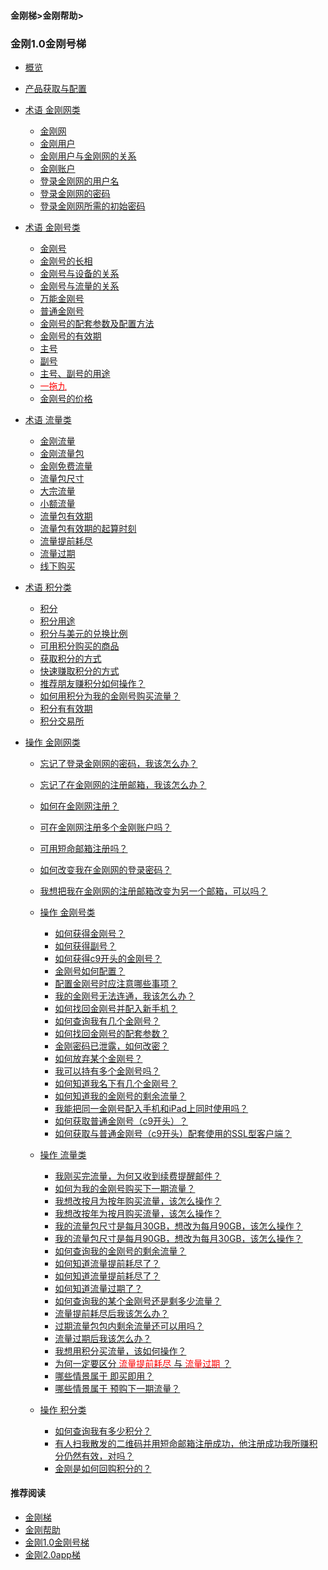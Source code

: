 #### 金刚梯>金刚帮助>

### 金刚1.0金刚号梯
- [概览](https://github.com/a2zitpro/web/blob/master/kkproducts1.0.md)
- [产品获取与配置](https://github.com/a2zitpro/web/blob/master/list_kkproducts1.0.md)

- [术语 金刚网类]()
  - [金刚网](https://github.com/a2zitpro/web/blob/master/kksitecn.md)
  - [金刚用户](https://github.com/a2zitpro/web/blob/master/kkuser.md)
  - [金刚用户与金刚网的关系](https://github.com/a2zitpro/web/blob/master/mappingrelationshipbetweenkkuser&kksitecn.md)
  - [金刚账户](https://github.com/a2zitpro/web/blob/master/kkaccount.md)
  - [登录金刚网的用户名](https://github.com/a2zitpro/web/blob/master/kkusername&passwdonkksitecn.md)
  - [登录金刚网的密码](https://github.com/a2zitpro/web/blob/master/kkusername&passwdonkksitecn.md)
  - [登录金刚网所需的初始密码](https://github.com/a2zitpro/web/blob/master/initialpasswdforloginkksitecn.md)

- [术语 金刚号类]()
  - [金刚号](https://github.com/a2zitpro/web/blob/master/kkid.md)
  - [金刚号的长相](https://github.com/a2zitpro/web/blob/master/kkidform.md)
  - [金刚号与设备的关系](https://github.com/a2zitpro/web/blob/master/mappingrelationshipbetweenkkid&device.md)
  - [金刚号与流量的关系](https://github.com/a2zitpro/web/blob/master/mappingrelationshipbetweenkkid&kkdatatraffic.md)
  - [万能金刚号](https://github.com/a2zitpro/web/blob/master/multipurposekkid.md)
  - [普通金刚号](https://github.com/a2zitpro/web/blob/master/singlepurposekkid.md)
  - [金刚号的配套参数及配置方法](https://github.com/a2zitpro/web/blob/master/parametersofkkid.md)
  - [金刚号的有效期](https://github.com/a2zitpro/web/blob/master/kkidvalidity.md)
  - [主号](https://github.com/a2zitpro/web/blob/master/mainkkid.md) 
  - [副号](https://github.com/a2zitpro/web/blob/master/auxiliarykkid.md)
  - [主号、副号的用途](https://github.com/a2zitpro/web/blob/master/useofkkid.md) 
  - [<font color="Red"> 一拖九 </font>](https://github.com/a2zitpro/web/blob/master/onefornine.md)
  - [金刚号的价格](https://github.com/a2zitpro/web/blob/master/kkidprice.md)
- [术语 流量类]()
  - [金刚流量](https://github.com/a2zitpro/web/blob/master/kkdatatraffic.md)
  - [金刚流量包](https://github.com/a2zitpro/web/blob/master/kkdatatrafficpackage.md)
  - [金刚免费流量](https://github.com/a2zitpro/web/blob/master/kkdatatrafficfree.md)
  - [流量包尺寸](https://github.com/a2zitpro/web/blob/master/kkdatatrafficsize.md)
  - [大宗流量](https://github.com/a2zitpro/web/blob/master/bulkkkdatatraffic.md)
  - [小额流量](https://github.com/a2zitpro/web/blob/master/smallamountkkdatatraffic.md)
  - [流量包有效期](https://github.com/a2zitpro/web/blob/master/kkdatatrafficvalidityperiod.md)
  - [流量包有效期的起算时刻](https://github.com/a2zitpro/web/blob/master/kkdatatrafficpakagevalidityperiodstarttime.md)
  - [流量提前耗尽](https://github.com/a2zitpro/web/blob/master/kkdatatrafficisexhaustedearly.md)
  - [流量过期](https://github.com/a2zitpro/web/blob/master/kkdatatrafficexpired.md)
  - [线下购买](https://github.com/a2zitpro/web/blob/master/offlinepurchasedatatraffic.md)

- [术语 积分类]()
  - [积分](https://github.com/a2zitpro/web/blob/master/kkpoints.md)
  - [积分用途](https://github.com/a2zitpro/web/blob/master/useofkkpoints.md)
  - [积分与美元的兑换比例](https://github.com/a2zitpro/web/blob/master/kkpointstoexchangedollars.md)
  - [可用积分购买的商品](https://github.com/a2zitpro/web/blob/master/kkgoodsthatcanbepurchasedwithkkpoints.md)
  - [获取积分的方式](https://github.com/a2zitpro/web/blob/master/waystoearnkkpoints.md)
  - [快速赚取积分的方式](https://github.com/a2zitpro/web/blob/master/toearnpointsquickly.md)
  - [推荐朋友赚积分如何操作？](https://github.com/a2zitpro/web/blob/master/workingmethodsofkkreferee.md)
  - [如何用积分为我的金刚号购买流量？](https://github.com/a2zitpro/web/blob/master/thewaytobuydatatrafficwithpoints.md)
  - [积分有有效期](https://github.com/a2zitpro/web/blob/master/kkpointsexpired.md)
  - [积分交易所](https://github.com/a2zitpro/web/blob/master/kkpointexchange.md)


- [操作 金刚网类]()
  - [忘记了登录金刚网的密码，我该怎么办？](https://github.com/a2zitpro/web/blob/master/forgettenpasswdonkksite.md)
  - [忘记了在金刚网的注册邮箱，我该怎么办？](https://github.com/a2zitpro/web/blob/master/forgettenregemailaddress.md)
  - [如何在金刚网注册？](https://github.com/a2zitpro/web/blob/master/reginkksitecn.md)
  - [可在金刚网注册多个金刚账户吗？](https://github.com/a2zitpro/web/blob/master/mutimailboxreginkksitecn.md)
  - [可用短命邮箱注册吗？](https://github.com/a2zitpro/web/blob/master/disposableemailreg.md)
  - [如何改变我在金刚网的登录密码？]()
  - [我想把我在金刚网的注册邮箱改变为另一个邮箱，可以吗？]()

  - [操作 金刚号类]()
    - [如何获得金刚号？](https://github.com/a2zitpro/web/blob/master/getkkid.md)
    - [如何获得副号？](https://github.com/a2zitpro/web/blob/master/getauxiliarykkid.md)
    - [如何获得c9开头的金刚号？](https://github.com/a2zitpro/web/blob/master//getkkidstartingwithc9.md)
    - [金刚号如何配置？](https://github.com/a2zitpro/web/blob/master/list_kkproducts1.0.md)
    - [配置金刚号时应注意哪些事项？](https://github.com/a2zitpro/web/blob/master/configurationconsiderations.md)
    - [我的金刚号无法连通，我该怎么办？](https://github.com/a2zitpro/web/blob/master/)
    - [如何找回金刚号并配入新手机？](https://github.com/a2zitpro/web/blob/master/changetoanewphone.md)
    - [如何查询我有几个金刚号？](https://github.com/a2zitpro/web/blob/master/howmanykkiddoihave.md)
    - [如何找回金刚号的配套参数？](https://github.com/a2zitpro/web/blob/master/getbackparameters.md)
    - [金刚密码已泄露，如何改密？](https://github.com/a2zitpro/web/blob/master/changekkidpasswd.md)
    - [如何放弃某个金刚号？](https://github.com/a2zitpro/web/blob/master/kkiddrop.md)
    - [我可以持有多个金刚号吗？](https://github.com/a2zitpro/web/blob/master/mappingrelationshipbetweenkkid&kkuser.md)
    - [如何知道我名下有几个金刚号？](https://github.com/a2zitpro/web/blob/master/howmanykkiddoihave.md)
    - [如何知道我的金刚号的剩余流量？](https://github.com/a2zitpro/web/blob/master/howmanykkiddoihave.md)
    - [我能把同一金刚号配入手机和iPad上同时使用吗？](https://github.com/a2zitpro/web/blob/master/onefornine.md)
    - [如何获取普通金刚号（c9开头）？](https://github.com/a2zitpro/web/blob/master/getkkidstartingwithc9.md)
    - [如何获取与普通金刚号（c9开头）配套使用的SSL型客户端？](https://github.com/a2zitpro/web/blob/master/getSSLclientapp.md)



  - [操作 流量类]()
    - [我刚买完流量，为何又收到续费提醒邮件？](https://github.com/a2zitpro/web/blob/master/刚买流量又被提醒续费)
    - [如何为我的金刚号购买下一期流量？]()
    - [我想改按月为按年购买流量，该怎么操作？]()
    - [我想改按年为按月购买流量，该怎么操作？]()
    - [我的流量包尺寸是每月30GB，想改为每月90GB，该怎么操作？]()
    - [我的流量包尺寸是每月90GB，想改为每月30GB，该怎么操作？]()
    - [如何查询我的金刚号的剩余流量？](https://github.com/a2zitpro/web/blob/master/howmanykkiddoihave.md)
    - [如何知道流量提前耗尽了？](https://github.com/a2zitpro/web/blob/master/流量提前耗尽的识别)
    - [如何知道流量提前耗尽了？](https://github.com/a2zitpro/web/blob/master/kkdatatrafficisexhaustedearlyidentify.md)
    - [如何知道流量过期了？](https://github.com/a2zitpro/web/blob/master/kkdatatrafficexpiredidentify.md)
    - [如何查询我的某个金刚号还是剩多少流量？](https://github.com/a2zitpro/web/blob/master/howmanykkiddoihave.md)
    - [流量提前耗尽后我该怎么办？](https://github.com/a2zitpro/web/blob/master/)
    - [过期流量包包内剩余流量还可以用吗？](https://github.com/a2zitpro/web/blob/master/流量包过期后剩余流量还可以用吗)
    - [流量过期后我该怎么办？](https://github.com/a2zitpro/web/blob/master/)
    - [我想用积分买流量，该如何操作？](https://github.com/a2zitpro/web/blob/master/thewaytobuydatatrafficwithpoints.md)
    - [为何一定要区分<font color="Red"> 流量提前耗尽 </font>与<font color="Red"> 流量过期 </font>？](https://github.com/a2zitpro/web/blob/master/reasonsfordistinguishingbetweenkkdatatrafficexpiration&earlyexhaustion.md)
    - [哪些情景属于 即买即用？](https://github.com/a2zitpro/web/blob/master/哪些情景属于即买即用)
    - [哪些情景属于 预购下一期流量？](https://github.com/a2zitpro/web/blob/master/哪些情景属于预购下一期流量)

  - [操作 积分类]()
    - [如何查询我有多少积分？]()
    - [有人扫我散发的二维码并用短命邮箱注册成功，他注册成功我所赚积分仍然有效，对吗？](https://github.com/a2zitpro/web/blob/master/短命邮箱注册之奖励积分)
    - [金刚是如何回购积分的？](https://github.com/a2zitpro/web/blob/master/buybackpoints.md)

#### 推荐阅读

- [金刚梯](https://github.com/a2zitpro/web/blob/master/dlb.md)
- [金刚帮助](https://github.com/a2zitpro/web/blob/master/list_helpkkvpn.md)
- [金刚1.0金刚号梯](https://github.com/a2zitpro/web/blob/master/list_helpkkvpn1.0.md)
- [金刚2.0app梯](https://github.com/a2zitpro/web/blob/master/list_helpkkvpn2.0.md)

